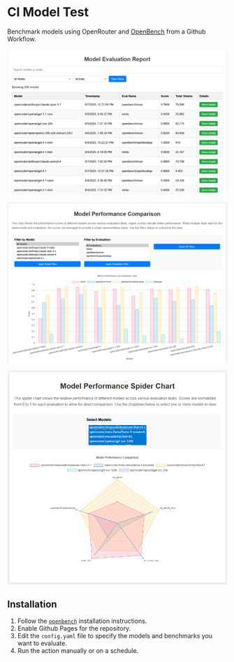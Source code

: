 # CI Model Test
Benchmark models using OpenRouter and [OpenBench](https://github.com/groq/openbench) from a Github Workflow.


![Results](https://raw.githubusercontent.com/christopherwoodall/ci-model-test/main/.github/docs/results.png)

![Charts](https://raw.githubusercontent.com/christopherwoodall/ci-model-test/main/.github/docs/chart.png)

![Spider Chart](https://raw.githubusercontent.com/christopherwoodall/ci-model-test/main/.github/docs/spider_chart.png)

## Installation
1. Follow the [`openbench`](https://github.com/groq/openbench) installation instructions.
2. Enable Github Pages for the repository.
3. Edit the `config.yaml` file to specify the models and benchmarks you want to evaluate.
4. Run the action manually or on a schedule.
